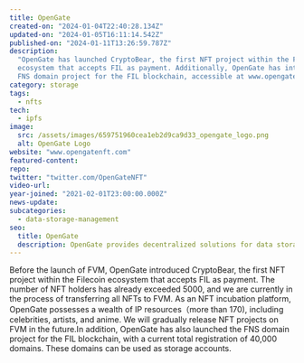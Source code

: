 ```yaml
---
title: OpenGate
created-on: "2024-01-04T22:40:28.134Z"
updated-on: "2024-01-05T16:11:14.542Z"
published-on: "2024-01-11T13:26:59.787Z"
description:
  "OpenGate has launched CryptoBear, the first NFT project within the Filecoin
  ecosystem that accepts FIL as payment. Additionally, OpenGate has introduced the
  FNS domain project for the FIL blockchain, accessible at www.opengatefns.com."
category: storage
tags:
  - nfts
tech:
  - ipfs
image:
  src: /assets/images/659751960cea1eb2d9ca9d33_opengate_logo.png
  alt: OpenGate Logo
website: "www.opengatenft.com"
featured-content:
repo:
twitter: "twitter.com/OpenGateNFT"
video-url:
year-joined: "2021-02-01T23:00:00.000Z"
news-update:
subcategories:
  - data-storage-management
seo:
  title: OpenGate
  description: OpenGate provides decentralized solutions for data storage and management.
---
```


Before the launch of FVM, OpenGate introduced CryptoBear, the first NFT project within the Filecoin ecosystem that accepts FIL as payment. The number of NFT holders has already exceeded 5000, and we are currently in the process of transferring all NFTs to FVM. As an NFT incubation platform, OpenGate possesses a wealth of IP resources（more than 170), including celebrities, artists, and anime. We will gradually release NFT projects on FVM in the future.In addition, OpenGate has also launched the FNS domain project for the FIL blockchain, with a current total registration of 40,000 domains. These domains can be used as storage accounts.
